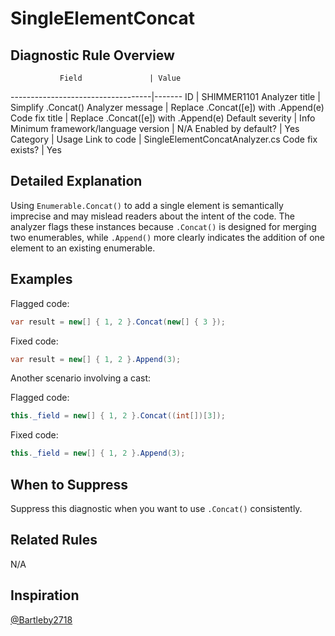 # SingleElementConcat

## Diagnostic Rule Overview

               Field               | Value
-----------------------------------|-------
ID                                 | SHIMMER1101
Analyzer title                     | Simplify .Concat()
Analyzer message                   | Replace .Concat([e]) with .Append(e)
Code fix title                     | Replace .Concat([e]) with .Append(e)
Default severity                   | Info
Minimum framework/language version | N/A
Enabled by default?                | Yes
Category                           | Usage
Link to code                       | SingleElementConcatAnalyzer.cs
Code fix exists?                   | Yes

## Detailed Explanation

Using `Enumerable.Concat()` to add a single element is semantically imprecise and may mislead readers about the intent of the code. The analyzer flags these instances because `.Concat()` is designed for merging two enumerables, while `.Append()` more clearly indicates the addition of one element to an existing enumerable.

## Examples

Flagged code:
```cs
var result = new[] { 1, 2 }.Concat(new[] { 3 });
```

Fixed code:
```cs
var result = new[] { 1, 2 }.Append(3);
```

Another scenario involving a cast:

Flagged code:
```cs
this._field = new[] { 1, 2 }.Concat((int[])[3]);
```
Fixed code:

```cs
this._field = new[] { 1, 2 }.Append(3);
```

## When to Suppress

Suppress this diagnostic when you want to use `.Concat()` consistently.

## Related Rules
N/A

## Inspiration
[@Bartleby2718](https://github.com/Bartleby2718)
